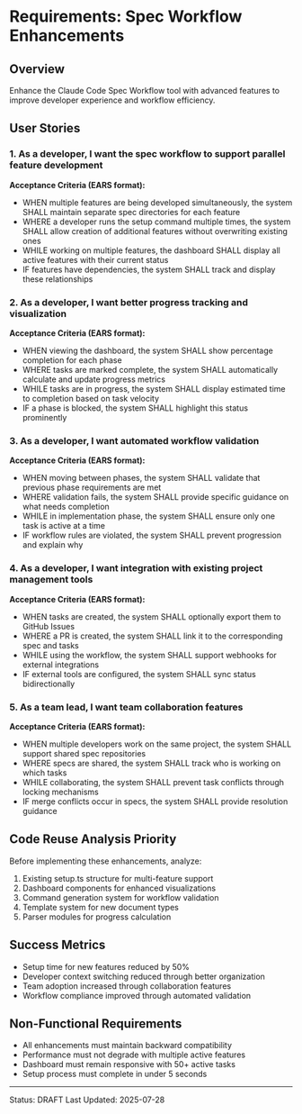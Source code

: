 # Requirements: Spec Workflow Enhancements

## Overview
Enhance the Claude Code Spec Workflow tool with advanced features to improve developer experience and workflow efficiency.

## User Stories

### 1. As a developer, I want the spec workflow to support parallel feature development
**Acceptance Criteria (EARS format):**
- WHEN multiple features are being developed simultaneously, the system SHALL maintain separate spec directories for each feature
- WHERE a developer runs the setup command multiple times, the system SHALL allow creation of additional features without overwriting existing ones
- WHILE working on multiple features, the dashboard SHALL display all active features with their current status
- IF features have dependencies, the system SHALL track and display these relationships

### 2. As a developer, I want better progress tracking and visualization
**Acceptance Criteria (EARS format):**
- WHEN viewing the dashboard, the system SHALL show percentage completion for each phase
- WHERE tasks are marked complete, the system SHALL automatically calculate and update progress metrics
- WHILE tasks are in progress, the system SHALL display estimated time to completion based on task velocity
- IF a phase is blocked, the system SHALL highlight this status prominently

### 3. As a developer, I want automated workflow validation
**Acceptance Criteria (EARS format):**
- WHEN moving between phases, the system SHALL validate that previous phase requirements are met
- WHERE validation fails, the system SHALL provide specific guidance on what needs completion
- WHILE in implementation phase, the system SHALL ensure only one task is active at a time
- IF workflow rules are violated, the system SHALL prevent progression and explain why

### 4. As a developer, I want integration with existing project management tools
**Acceptance Criteria (EARS format):**
- WHEN tasks are created, the system SHALL optionally export them to GitHub Issues
- WHERE a PR is created, the system SHALL link it to the corresponding spec and tasks
- WHILE using the workflow, the system SHALL support webhooks for external integrations
- IF external tools are configured, the system SHALL sync status bidirectionally

### 5. As a team lead, I want team collaboration features
**Acceptance Criteria (EARS format):**
- WHEN multiple developers work on the same project, the system SHALL support shared spec repositories
- WHERE specs are shared, the system SHALL track who is working on which tasks
- WHILE collaborating, the system SHALL prevent task conflicts through locking mechanisms
- IF merge conflicts occur in specs, the system SHALL provide resolution guidance

## Code Reuse Analysis Priority
Before implementing these enhancements, analyze:
1. Existing setup.ts structure for multi-feature support
2. Dashboard components for enhanced visualizations
3. Command generation system for workflow validation
4. Template system for new document types
5. Parser modules for progress calculation

## Success Metrics
- Setup time for new features reduced by 50%
- Developer context switching reduced through better organization
- Team adoption increased through collaboration features
- Workflow compliance improved through automated validation

## Non-Functional Requirements
- All enhancements must maintain backward compatibility
- Performance must not degrade with multiple active features
- Dashboard must remain responsive with 50+ active tasks
- Setup process must complete in under 5 seconds

---
Status: DRAFT
Last Updated: 2025-07-28